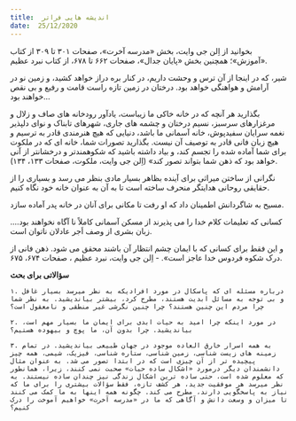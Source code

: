 ```yaml
---
title:  اندیشه هایی فراتر
date:  25/12/2020
---
```


بخوانید از اِلن جی وایت، بخش «مدرسه آخرت»، صفحات ۳۰۱ تا ۳۰۹ از کتاب  «آموزش»؛ همچنین بخش «پایان جدال»، صفحات ۶۶۲ تا ۶۷۸، از کتاب نبرد عظیم.

شیر، که در اینجا از آن ترس و وحشت داریم، در کنار بره دراز خواهد کشید، و زمین نو در آرامش و هواهنگی خواهد بود. درختان در زمین تازه راست قامت و رفیع و بی نقص خواهند بود...

بگذارید هر آنچه که در خانه خاکی ما زیباست، یادآور رودخانه های صاف و زلال و مرغزارهای سرسبز، نسیم درختان و چشمه های جاری، شهرهای تابناک و نوای دلپذیر نغمه سرایان سفیدپوش، خانه آسمانی ما باشد، دنیایی که هیچ هنرمندی قادر به ترسیم و هیچ زبان فانی قادر به توصیف آن نیست. بگذارید تصورات شما، خانه ای که در ملکوت برای شما آماده شده را تجسم کند، و بیاد داشته باشید که شکوهمندتر و درخشانتر از آنی خواهد بود که ذهن شما بتواند تصور کند» (اِلن جی وایت، ملکوت، صفحات ۱۳۳، ۱۳۴).

نگرانی از ساختن میراثی برای آینده بظاهر بسیار مادی بنظر می رسد و بسیاری را از حقایقی روحانی هدایتگر منحرف ساخته است تا به آن به عنوان خانه خود نگاه کنیم.

مسیح به شاگردانش اطمینان داد که او رفت تا مکانی برای آنان در خانه پدر آماده سازد.

کسانی که تعلیمات کلام خدا را می پذیرند از مسکن آسمانی کاملاً نا آگاه نخواهند بود.... زبان بشری از وصف اَجر عادلان ناتوان است.

و این فقط برای کسانی که با ایمان چشم انتظار آن باشند محقق می شود. ذهن فانی از درک شکوه فردوس خدا عاجز است». - اِلن جی وایت، نبرد عظیم ، صفحات ۶۷۴، ۶۷۵.

**سؤالاتی برای بحث**

`۱. درباره مسئله ای که پاسکال در مورد افرادیکه به نظر میرسد بسیار غافل و بی توجه به مسائل ابدیت هستند، مطرح کرد، بیشتر بیاندیشید. به نظر شما چرا مردم این چنین هستند؟ چرا چنین نگرشی غیر منطقی و نامعقول است؟`

`۲. در مورد اینکه چرا امید به حیات ابدی برای ایمان ما بسیار مهم است، بیاندیشید. چرا بدون آن، ما پوچ و بیهوده هستیم؟`

`۳. به همه اسرار خارق العاده موجود در جهان طبیعی بیاندیشید. در تمام زمینه های زیست شناسی، زمین شناسی، ستاره شناسی، فیزیک، شیمی، همه چیز پیچیده تر از آن چیزی است که در ابتدا تصور می شد. به عنوان مثال دانشمندان دیگر درمورد «اشکال ساده حیات» صحبت نمی کنند، زیرا، همانطور که معلوم شده است، حتی ساده ترین اشکال زندگی نیز چندان ساده نیستند. به نظر میرسد هر موفقیت جدید، هر کشف تازه، فقط سؤالات بیشتری را برای ما که نیاز به پاسخگویی دارند، مطرح می کند. چگونه همه اینها به ما کمک می کنند تا میزان و وسعت دانش و آگاهی که ما در «مدرسه آخرت» خواهیم آموخت را درک کنیم؟`